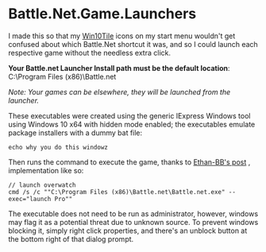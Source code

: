 # Battle.Net.Game.Launchers

I made this so that my <a href="https://forum.xda-developers.com/windows-10/development/win10tile-native-custom-windows-10-t3248677">Win10Tile</a> icons on my start menu wouldn't get confused about which Battle.Net shortcut it was, and so I could launch each respective game without the needless extra click.

**Your Battle.net Launcher Install path must be the default location**: <br />
C:\Program Files (x86)\Battle.net<br />

*Note: Your games can be elsewhere, they will be launched from the launcher.*

These executables were created using the generic IExpress Windows tool using Windows 10 x64 with hidden mode enabled; the executables emulate package installers with a dummy bat file:
```
echo why you do this windowz
```

Then runs the command to execute the game, thanks to <a href="https://github.com/dafzor/bnetlauncher/issues/22#issuecomment-399788430">Ethan-BB's post</a> , implementation like so:
```
// launch overwatch
cmd /s /c ""C:\Program Files (x86)\Battle.net\Battle.net.exe" --exec="launch Pro""
```

The executable does not need to be run as administrator, however, windows may flag it as a potential threat due to unknown source. To prevent windows blocking it, simply right click properties, and there's an unblock button at the bottom right of that dialog prompt.
